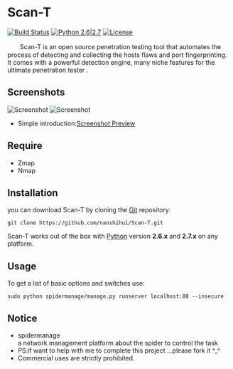 # Scan-T

[![Build Status](http://nanshihui.github.io/public/status.svg)](http://nanshihui.github.io/2016/01/21/ToolForSpider%E7%AE%80%E4%BB%8B/) [![Python 2.6|2.7](http://nanshihui.github.io/public/python.svg)](https://www.python.org/) [![License](http://nanshihui.github.io/public/license.svg)](http://nanshihui.github.io/2016/01/21/ToolForSpider%E7%AE%80%E4%BB%8B/) 

　　Scan-T is an open source penetration testing tool that automates the process of detecting and collecting the hosts flaws and port fingerprinting. It comes with a powerful detection engine, many niche features for the ultimate penetration tester .

Screenshots
----

![Screenshot](http://nanshihui.github.io/public/pc.png)
![Screenshot](http://nanshihui.github.io/public/locate.png)


* Simple introduction:[Screenshot Preview](http://nanshihui.github.io/2016/01/21/ToolForSpider%E7%AE%80%E4%BB%8B/)

Require
----
* Zmap
* Nmap

Installation
----

you can download Scan-T by cloning the [Git](https://github.com/nanshihui/Scan-T) repository:

    git clone https://github.com/nanshihui/Scan-T.git

Scan-T works out of the box with [Python](http://www.python.org/download/) version **2.6.x** and **2.7.x** on any platform.

Usage
----

To get a list of basic options and switches use:

    sudo python spidermanage/manage.py runserver localhost:80 --insecure
    
Notice
----
* spidermanage     
a network management platform about the spider to control the task 
* PS:if want to help with me to complete this project ...please fork it ^_^  
* Commercial uses are strictly prohibited.





